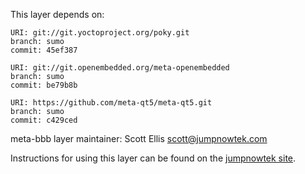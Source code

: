 This layer depends on:

    URI: git://git.yoctoproject.org/poky.git
    branch: sumo
    commit: 45ef387

    URI: git://git.openembedded.org/meta-openembedded
    branch: sumo
    commit: be79b8b

    URI: https://github.com/meta-qt5/meta-qt5.git
    branch: sumo
    commit: c429ced

meta-bbb layer maintainer: Scott Ellis <scott@jumpnowtek.com>

Instructions for using this layer can be found on the [jumpnowtek site][jumpnowtek-bbb].

[jumpnowtek-bbb]: http://www.jumpnowtek.com/beaglebone/BeagleBone-Systems-with-Yocto.html
